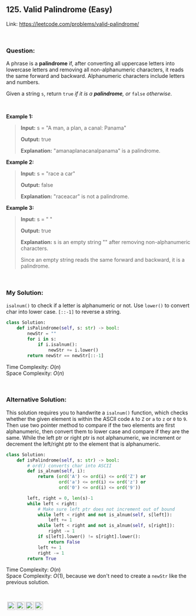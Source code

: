 ## 125. Valid Palindrome (Easy)

Link: https://leetcode.com/problems/valid-palindrome/

<br>

### Question:
A phrase is a __palindrome__ if, after converting all uppercase letters into lowercase letters and removing all non-alphanumeric characters, it reads the same forward and backward. Alphanumeric characters include letters and numbers.

Given a string `s`, return `true` *if it is a __palindrome__, or* `false` *otherwise*.

<br>

**Example 1:**
> **Input:** s = "A man, a plan, a canal: Panama"
> 
> **Output:** true
>
> **Explanation:** "amanaplanacanalpanama" is a palindrome.

**Example 2:**
> **Input:** s = "race a car"
> 
> **Output:** false
>
> **Explanation:** "raceacar" is not a palindrome.

**Example 3:**
> **Input:** s = " "
> 
> **Output:** true
>
> **Explanation:** s is an empty string "" after removing non-alphanumeric characters.
> 
> Since an empty string reads the same forward and backward, it is a palindrome.

<br>

### My Solution:
`isalnum()` to check if a letter is alphanumeric or not. Use `lower()` to convert char into lower case. `[::-1]` to reverse a string.
```python
class Solution:
    def isPalindrome(self, s: str) -> bool:
        newStr = ""
        for i in s:
            if i.isalnum():
                newStr += i.lower()
        return newStr == newStr[::-1]
```
Time Complexity: $O(n)$ <br>
Space Complexity: $O(n)$

<br>

### Alternative Solution:
This solution requires you to handwrite a `isalnum()` function, which checks whether the given element is within the ASCII code `A` to `Z` or `a` to `z` or `0` to `9`.
Then use two pointer method to compare if the two elements are first alphanumeric, then convert them to lower case and compare if they are the same. While the left ptr or right ptr is not alphanumeric, we increment or decrement the left/right ptr to the element that is alphanumeric.
```python
class Solution:
    def isPalindrome(self, s: str) -> bool:
        # ord() converts char into ASCII
        def is_alnum(self, i):
            return (ord('A') <= ord(i) <= ord('Z') or
                    ord('a') <= ord(i) <= ord('z') or
                    ord('0') <= ord(i) <= ord('9'))

        left, right = 0, len(s)-1
        while left < right:
            # Make sure left ptr does not increment out of bound
            while left < right and not is_alnum(self, s[left]):
                left += 1
            while left < right and not is_alnum(self, s[right]):
                right -= 1
            if s[left].lower() != s[right].lower():
                return False
            left += 1
            right -= 1
        return True
```
Time Complexity: $O(n)$ <br>
Space Complexity: $O(1)$, because we don't need to create a `newStr` like the previous solution.

<br>

<img style="height:22px!important;margin-left:3px;vertical-align:text-bottom;" src="https://mirrors.creativecommons.org/presskit/icons/cc.svg?ref=chooser-v1" alt="CC BY-NC-SA" title="CC BY-NC-SA"><img style="height:22px!important;margin-left:3px;vertical-align:text-bottom;" src="https://mirrors.creativecommons.org/presskit/icons/by.svg?ref=chooser-v1" alt="BY: credit must be given to the creator" title="BY: credit must be given to the creator"><img style="height:22px!important;margin-left:3px;vertical-align:text-bottom;" src="https://mirrors.creativecommons.org/presskit/icons/nc.svg?ref=chooser-v1" alt="NC: Only noncommercial uses of the work are permitted" title="NC: Only noncommercial uses of the work are permitted"><img style="height:22px!important;margin-left:3px;vertical-align:text-bottom;" src="https://mirrors.creativecommons.org/presskit/icons/sa.svg?ref=chooser-v1" alt="SA: Adaptations must be shared under the same terms" title="SA: Adaptations must be shared under the same terms">
